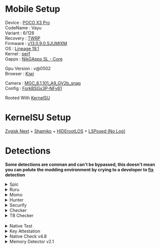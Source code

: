 # Mobile Setup

Device : [POCO X3 Pro](https://www.gsmarena.com/xiaomi_poco_x3_pro-10802.php)<br>
CodeName : Vayu<br>
Variant : 6/128<br>
Recovery : [TWRP](https://eu.dl.twrp.me/vayu/twrp-3.7.0_12-0-vayu.img.html)<br>
Firmware : [v13.0.9.0.SJUMIXM](https://xiaomifirmwareupdater.com/firmware/vayu/stable/V13.0.9.0.SJUMIXM/)<br>
OS : [Lineage 19.1](https://drive.google.com/file/d/18c-ezNr0LoxXy3CNQQxY62XLaoL5QYsI/view?usp=sharing)<br>
Kernel : [perf](https://github.com/chiteroman/kernel_vayu_lineage)<br>
Gapps : [NikGApps SL - Core](https://sourceforge.net/projects/nikgapps/files/Releases/NikGapps-SL/)<br>

Gpu Version : v@0502<br>
Browser : [Kiwi](https://play.google.com/store/apps/details?id=com.kiwibrowser.browser)<br>

Camera : [MGC_8.1.101_A9_GV2b_snap](https://1-dontsharethislink.celsoazevedo.com/file/filesc/MGC_8.1.101_A9_GV2b_snap.apk)<br>
Config : [ForkBSGx3P-NFv61](https://github.com/BEASTover9000/Mobile-Specification/releases/tag/v61)<br>

Rooted With [KernelSU](https://github.com/tiann/KernelSU)

# KernelSU Setup

[Zygisk Next](https://github.com/Dr-TSNG/ZygiskNext) + [Shamiko](https://github.com/LSPosed/LSPosed.github.io/releases) + [HIDErootLOS](https://github.com/ToucH9000/Mobile-Setup/raw/main/HIDErootLOS.zip) + [LSPosed (No Log)](https://github.com/pumPCin/LSPosed)

# Detections

**Some detections are comman and can't be bypassed, this doesn't mean you can polute the modding environment by crying to a developer to [fix](https://github.com/ToucH9000/PIFvayuLOS/blob/main/Details.md) detection**

<details>
  <summary>Spic</summary>
<br>

![Spic](./Media/Spic.jpg)
</details>
<details>
  <summary>Ruru</summary>
<br>
  
![Ruru](./Media/Ruru.png)
</details>
<details>
  <summary>Momo</summary>
<br>
  
![Momo](./Media/Momo.png)
</details>
<details>
  <summary>Hunter</summary>
<br>
  
![Hunter](./Media/Hunter.png)
</details>
<details>
  <summary>Securify</summary>
<br>
  
![Securify](./Media/Securify.png)
</details>
<details>
  <summary>Checker</summary>
<br>
  
![Checker](./Media/Checker.png)
</details>

<details>
  <summary>TB Checker</summary>
<br>
<ol>
<details>
<summary>Result Check Root</summary>
<br>
  
![TB-Checker-1](./Media/TB-Checker-1.png)
</details>
<details>
<summary>Abnormal Environment</summary>
<br>

![TB-Checker-2](./Media/TB-Checker-2.png)
</details>
</details>
</ol>
<br>

<details>
  <summary>Native Test</summary>
<br>
  
![Native-Test](./Media/Native-Test.png)
</details>
<details>
  <summary>Key Attestation</summary>
<br>
  
![Key-Attestation](./Media/Key-Attestation.png)
</details>
<details>
  <summary>Native Check v4.8</summary>
<br>
  
![Native-Check](./Media/Native-Check.png)
</details>
<details>
  <summary>Memory Detector v2.1</summary>
<br>
  
![Memory-Detector](./Media/Memory-Detector.png)
</details>
